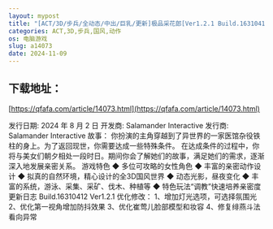 ```yaml
---
layout: mypost
title: "[ACT/3D/步兵/全动态/中出/巨乳/更新]极品采花郎[Ver1.2.1 Build.16310412][PC/6.0G]"
categories: ACT,3D,步兵,国风,动作
os: 电脑游戏
slug: a14073
date: 2024-11-09
---
```


## 下载地址：

[https://qfafa.com/article/14073.html](https://qfafa.com/article/14073.html)

发行日期:
2024 年 8 月 2 日
开发商:
Salamander Interactive
发行商:
Salamander Interactive
故事：
你扮演的主角穿越到了异世界的一家医馆杂役铁柱的身上。为了返回现世，你需要达成一些特殊条件。
在达成条件的过程中，你将与美女们朝夕相处一段时日。期间你会了解她们的故事，满足她们的需求，逐渐深入地发展亲密关系。
游戏特色
◆ 多位可攻略的女性角色
◆ 丰富的亲密动作设计
◆ 拟真的自然环境，精心设计的全3D国风世界
◆ 动态光影，昼夜变化
◆ 丰富的系统，游泳、采集、采矿、伐木、种植等
◆ 特色玩法“调教”快速培养亲密度
更新日志
Build.16310412
Ver1.2.1
优化修改：
1、增加灯光选项，可选择氛围光
2、优化第一视角增加防抖效果
3、优化崔莺儿脸部模型和妆容
4、修复绯燕斗法看向异常